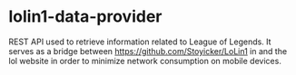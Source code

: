 # lolin1-data-provider

REST API used to retrieve information related to League of Legends. It serves as a bridge between https://github.com/Stoyicker/LoLin1 in and the lol website in order to minimize network consumption on mobile devices.
